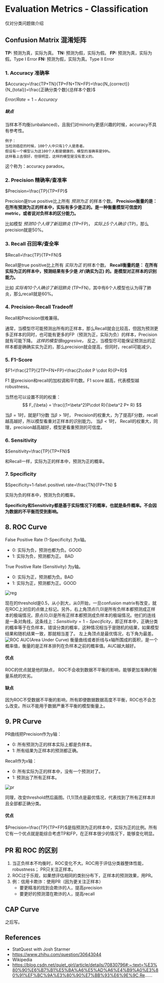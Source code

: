 # Evaluation Metrics - Classification

仅对分类问题做介绍

## Confusion Matrix 混淆矩阵


<!--<tbody>
<td>
<table class="wikitable" style="border:none; float:left; margin-top:0;">
<tbody><tr>
<th style="background:none; border:none;" colspan="2" rowspan="2">
</th>
<th colspan="2" style="background:none;">Actual class
</th></tr>
<tr>
<th>P
</th>
<th>N
</th></tr>
<tr>
<th rowspan="2" style="height:6em;"><div style="display: inline-block; -ms-transform: rotate(-90deg); -webkit-transform: rotate(-90deg); transform: rotate(-90deg);;">Predicted<br>class</div>
</th>
<th>P
</th>
<td><b>TP</b>
</td>
<td>FP
</td></tr>
<tr>
<th>N
</th>
<td>FN
</td>
<td><b>TN</b>
</td></tr>
</tbody></table>
</td>
</tbody>-->

**TP:** 预测为真，实际为真。
**TN:** 预测为假，实际为假。
**FP:** 预测为真，实际为假。Type I Error
**FN:** 预测为假，实际为真。Type II Error



### 1. Accuracy 准确率

$Accuracy=\frac{TP+TN}{TP+FN+TN+FP}=\frac{N_{correct}}{N_{total}}=\frac{正确分类个数}{总样本个数}$

$Error/ Rate=1-Accuracy$

##### 缺点
当样本不均衡(unbalanced)，且我们对minority更感兴趣的时候，accuracy不具有参考性。


```
例子：
当检测癌症的时候，100个人中只有1个人是患者。
假设有一个模型认为这100个人都是健康的，模型的准确率是99%。
这样看上去很好，但很明显，这样的模型是没有意义的。
```


这个称为：accuracy paradox。

### 2. Precision 精确率/查准率

$Precision=\frac{TP}{TP+FP}$

Precision是true positive比上所有 _预测为正_ 的样本个数。
**Precision衡量的是： 在所有预测为正的样本中，实际有多少是正的。是一种衡量模型可信度的metric，或者说对负样本的区分能力。**

比如模型 _预测10个人得了新冠肺炎_ (TP+FP)， _实际上5个人确诊_ (TP)，那么precision就是50%。

### 3. Recall 召回率/查全率

$Recall=\frac{TP}{TP+FN}$

Recall是true positive比上所有 _实际为正_ 的样本个数。
**Recall衡量的是： 在所有实际为正的样本中，预测结果有多少是 _对_ (确实为正) 的。是模型对正样本的识别能力。**

比如 _实际有10个人确诊了新冠肺炎_ (TP+FN)，其中有6个人模型也认为得了肺炎，那么recall就是60%。

### 4. Precision-Recall Tradeoff 

Recall和Precision很难兼得。

通常，当模型尽可能预测出所有的正样本，那么Recall就会比较高，但因为预测更多正样本的同时，也可能有更多的FP（预测为正，实际为负）的样本，Precision就有可能下降。 _这样的模型很aggresive。_
反之，当模型尽可能保证预测出的正样本都是确确实实为正的，那么precision就会提高，但同时，recall可能减少。

### 5. F1-Score

$F1=\frac{2TP}{2TP+FN+FP}=\frac{2\cdot P \cdot R}{P+R}$

F1 是precision和recall的加权调和平均数。F1 score 越高，代表模型越robustness。

当然也可以设置不同的权重：
$$
F_{\beta} = \frac{(1+\beta^2)P\cdot R}{\beta^2 P+ R}
$$

当$\beta=1$时，就是F1分数
当$\beta > 1$时， Precision的权重大，为了提高F分数，recall 越高越好，所以模型看重对正样本的识别能力。
当$\beta<1$时， Recall的权重大，同理，precision越高越好，模型更看重预测的可信度。


### 6. Sensitivity


$Sensitivity=\frac{TP}{TP+FN}$

和Recall一样，实际为正的样本中，预测为正的概率。

### 7. Specificity

$Specificity=1-false\ positive\ rate=\frac{TN}{FP+TN} $

实际为负的样本中，预测为负的概率。

**Specificity和Sensitivity都是基于实际情况下的概率，也就是条件概率。不会因为数据的不平衡而受到影响。**

## 8. ROC Curve

False Positive Rate (1-Specificity) 为x轴。
* 0: 实际为负，预测也都为负。GOOD
* 1: 实际为负，预测都为正。 BAD

True Positive Rate (Sensitivity) 为y轴。
* 0: 实际为正，预测都为负。BAD
* 1: 实际为正，预测都为正。GOOD

![reg](https://github.com/uttgeorge/Machine-Learning-Models/blob/master/Evaluation%20Metrics/media/reg.png)

现在的threshold是0.5，从小到大，从0开始，一旦confusion matrix有改变，就在ROC上对应的点做上标记。另外，右上角顶点(1,0)是所有负样本都预测成正样本的极端情况，原点(0,0)是所有正样本都预测成负样本的极端情况。他们的连线是一条对角线，这条线上：$Sensitivity=1-Specificity$，即正样本中，正确分类的概率等于在负样本，错误分类的概率，这种情况相当于是随机的结果，如果模型结果和随机结果一致，那就相当差了。
左上角顶点是最优情况，右下角为最差。
![ROC](https://github.com/uttgeorge/Machine-Learning-Models/blob/master/Evaluation%20Metrics/media/ROC.png)
AUC(Area Under Curve) 衡量曲线或者折线与x轴所围成的面积，是一个概率值，衡量的是正样本排列在负样本之前的概率值。AUC越大越好。

#### 优点
ROC的优点就是他的缺点， ROC不会收到数据不平衡的影响，能够更加准确的衡量系统的优劣。


#### 缺点

因为ROC不受数据不平衡的影响，所有即便数据数据高度不平衡，ROC也不会怎么改变。所以不能用于数据严重不平衡的模型衡量上。


## 9. PR Curve

PR曲线把Precision作为y轴：
* 0: 所有预测为正的样本实际上都是负样本。
* 1: 所有结果为正样本的预测都正确。

Recall作为x轴：
* 0: 所有实际为正的样本中，没有一个预测对了。
* 1: 预测出了所有正样本。


![pr](https://github.com/uttgeorge/Machine-Learning-Models/blob/master/Evaluation%20Metrics/media/pr.jpg)

同理，改变threshold然后画图。(1,1)顶点是最优情况，代表找到了所有正样本并且全部都正确分类。

#### 优点
$Precision=\frac{TP}{TP+FP}$是指预测为正的样本中，实际为正的比例。所有它有一个优点就是能综合考虑TP和FP，在正样本很少的情况下，能够变化明显。

## PR 和 ROC 的区别
1. 当正负样本不均衡时，ROC变化不大。ROC用于评估分类器整体性能，robustness； PR只关注正样本。
2. ROC过于乐观，如果想评估相同的类别分布下，正样本的预测效果，用PR。
3. 例：信用卡欺诈：使用PR（因为更关注正样本）
    * 要更精准的找到会欺诈的人，提高precision
    * 要更好的预测潜在欺诈的人，提高recall

## CAP Curve

之后写。


## References

* StatQuest with Josh Starmer
* https://www.zhihu.com/question/30643044
* Wikipedia
* https://blog.csdn.net/quiet_girl/article/details/70830796#:~:text=%E3%80%90%E6%B7%B1%E5%BA%A6%E5%AD%A6%E4%B9%A0%E3%80%91%EF%BC%9A%E3%80%90%E7%BB%93%E6%9E%9C,Re......






